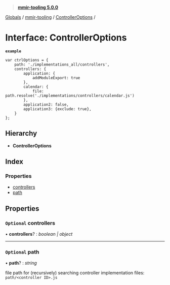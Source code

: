 > **[mmir-tooling 5.0.0](../README.md)**

[Globals](../README.md) / [mmir-tooling](../modules/mmir_tooling.md) / [ControllerOptions](mmir_tooling.controlleroptions.md) /

# Interface: ControllerOptions

**`example`** 
```
var ctrlOptions = {
	path: './implementations_all/controllers',
	controllers: {
		application: {
			addModuleExport: true
		},
		calendar: {
			file: path.resolve('./implementations/controllers/calendar.js')
		},
		application2: false,
		application3: {exclude: true},
	}
};
```

## Hierarchy

* **ControllerOptions**

## Index

### Properties

* [controllers](mmir_tooling.controlleroptions.md#optional-controllers)
* [path](mmir_tooling.controlleroptions.md#optional-path)

## Properties

### `Optional` controllers

• **controllers**? : *boolean | object*

___

### `Optional` path

• **path**? : *string*

file path for (recursively) searching controller implementation files:
`path/<controller ID>.js`